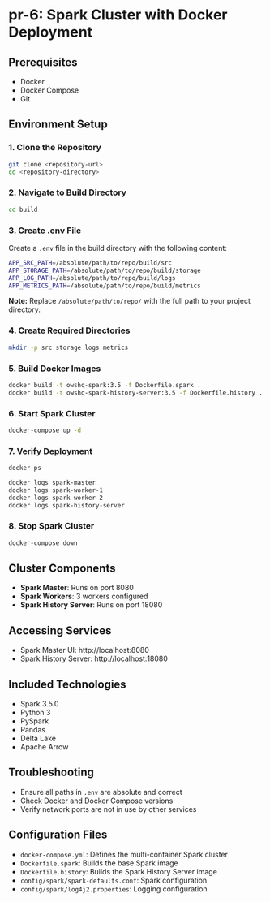 # pr-6: Spark Cluster with Docker Deployment

## Prerequisites
- Docker
- Docker Compose
- Git

## Environment Setup

### 1. Clone the Repository
```bash
git clone <repository-url>
cd <repository-directory>
```

### 2. Navigate to Build Directory
```bash
cd build
```

### 3. Create .env File
Create a `.env` file in the build directory with the following content:
```bash
APP_SRC_PATH=/absolute/path/to/repo/build/src
APP_STORAGE_PATH=/absolute/path/to/repo/build/storage
APP_LOG_PATH=/absolute/path/to/repo/build/logs
APP_METRICS_PATH=/absolute/path/to/repo/build/metrics
```

**Note:** Replace `/absolute/path/to/repo/` with the full path to your project directory.

### 4. Create Required Directories
```bash
mkdir -p src storage logs metrics
```

### 5. Build Docker Images
```bash
docker build -t owshq-spark:3.5 -f Dockerfile.spark .
docker build -t owshq-spark-history-server:3.5 -f Dockerfile.history .
```

### 6. Start Spark Cluster
```bash
docker-compose up -d
```

### 7. Verify Deployment
```bash
docker ps

docker logs spark-master
docker logs spark-worker-1
docker logs spark-worker-2
docker logs spark-history-server
```

### 8. Stop Spark Cluster
```bash
docker-compose down
```

## Cluster Components
- **Spark Master**: Runs on port 8080
- **Spark Workers**: 3 workers configured
- **Spark History Server**: Runs on port 18080

## Accessing Services
- Spark Master UI: http://localhost:8080
- Spark History Server: http://localhost:18080

## Included Technologies
- Spark 3.5.0
- Python 3
- PySpark
- Pandas
- Delta Lake
- Apache Arrow

## Troubleshooting
- Ensure all paths in `.env` are absolute and correct
- Check Docker and Docker Compose versions
- Verify network ports are not in use by other services

## Configuration Files
- `docker-compose.yml`: Defines the multi-container Spark cluster
- `Dockerfile.spark`: Builds the base Spark image
- `Dockerfile.history`: Builds the Spark History Server image
- `config/spark/spark-defaults.conf`: Spark configuration
- `config/spark/log4j2.properties`: Logging configuration
